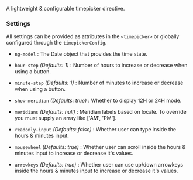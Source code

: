 A lightweight & configurable timepicker directive.

### Settings ###

All settings can be provided as attributes in the `<timepicker>` or globally configured through the `timepickerConfig`.

 * `ng-model` <i class="glyphicon glyphicon-eye-open"></i>
 	:
 	The Date object that provides the time state.

 * `hour-step` <i class="glyphicon glyphicon-eye-open"></i>
 	_(Defaults: 1)_ :
 	 Number of hours to increase or decrease when using a button.

 * `minute-step` <i class="glyphicon glyphicon-eye-open"></i>
 	_(Defaults: 1)_ :
 	 Number of minutes to increase or decrease when using a button.

 * `show-meridian` <i class="glyphicon glyphicon-eye-open"></i>
 	_(Defaults: true)_ :
 	Whether to display 12H or 24H mode.

 * `meridians`
 	_(Defaults: null)_ :
 	 Meridian labels based on locale. To override you must supply an array like ['AM', 'PM'].

 * `readonly-input`
 	_(Defaults: false)_ :
 	 Whether user can type inside the hours & minutes input.

 * `mousewheel`
    _(Defaults: true)_ :
     Whether user can scroll inside the hours & minutes input to increase or decrease it's values.

 * `arrowkeys`
    _(Defaults: true)_ :
     Whether user can use up/down arrowkeys inside the hours & minutes input to increase or decrease it's values.
